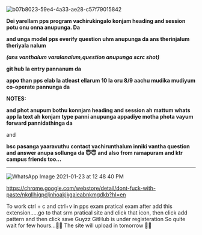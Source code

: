 ![b07b8023-59e4-4a33-ae28-c57f79015842](https://user-images.githubusercontent.com/70067609/105765801-f2dcb280-5f7e-11eb-9958-054ad0101a18.gif)




 **Dei yarellam pps program vachirukingalo konjam heading and session potu onu onna anupunga. Da**

**and unga model pps everify question uhm anupunga da ans therinjalum theriyala nalum**

***(ans vanthalum varalanalum,question anupunga scrc shot)***

**git hub la entry pannanum da**

**appo than pps elab la atleast ellarum 10 la oru 8/9 aachu mudika mudiyum
 co-operate pannunga da**

****NOTES:****

**and phot anupum bothu konnjam heading and session ah mattum  whats app la text ah konjam type panni anupunga appadiye motha phota vayum forward pannidathinga da**

and 

**bsc pasanga yaaravuthu contact vachirunthalum inniki vantha question and answer anupa sollunga da
 😇😇
 and also from ramapuram and ktr campus friends too...**



_____________________________________________________________________________________________________________________________________




![WhatsApp Image 2021-01-23 at 12 48 40 PM](https://user-images.githubusercontent.com/70067609/105764440-f4a57680-5f7c-11eb-9226-82f88e270b30.jpeg)


 https://chrome.google.com/webstore/detail/dont-fuck-with-paste/nkgllhigpcljnhoakjkgaieabnkmgdkb?hl=en


To work ctrl + c and ctrl+v in pps exam pratical exam
 after add this extension.....go to  that srm pratical site and click that icon, then click add pattern and then click save
 Guyzz GitHub is under registeration So quite wait for few hours...🙏🏻 The site will upload in tomorrow
✌🏻



